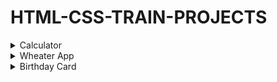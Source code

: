 # HTML-CSS-TRAIN-PROJECTS
<!-- GIFS MUST BE RECORDED ON 1350X600px -->
<details>
  <summary> Calculator </summary>
  <img src="https://github.com/NathanRibeiroC/HTML-CSS-TRAIN-PROJECTS/blob/master/gifs/Calculator.gif"/>
</details>

<details>
  <summary> Wheater App </summary>
  <img src="./gif/wheaterApp.gif"/>
</details>  

<details>
  <summary> Birthday Card </summary>
</details>  
